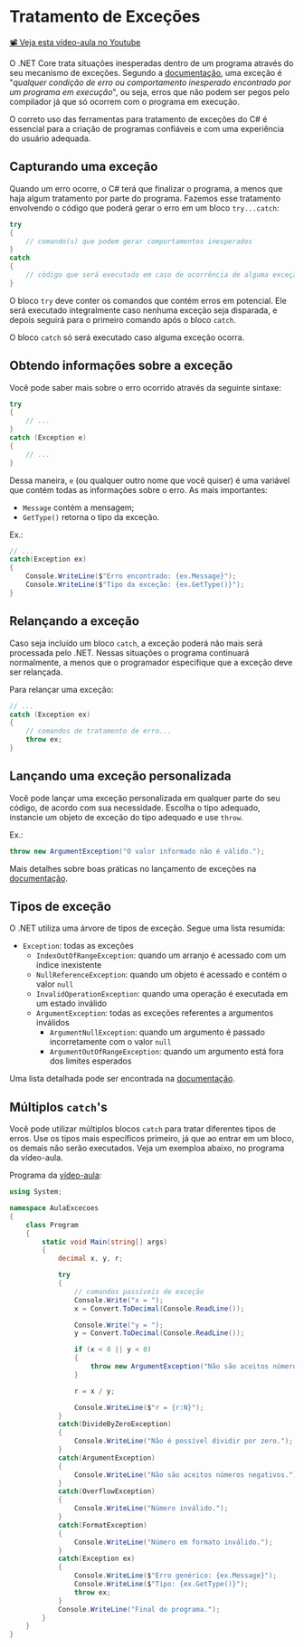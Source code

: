 # Tratamento de Exceções

[📽 Veja esta vídeo-aula no Youtube](https://youtu.be/HtVJc_7FzYs)

O .NET Core trata situações inesperadas dentro de um programa através do seu mecanismo de exceções. Segundo a [documentação](https://docs.microsoft.com/pt-br/dotnet/standard/exceptions/), uma exceção é "_qualquer condição de erro ou comportamento inesperado encontrado por um programa em execução_", ou seja, erros que não podem ser pegos pelo compilador já que só ocorrem com o programa em execução.

O correto uso das ferramentas para tratamento de exceções do C# é essencial para a criação de programas confiáveis e com uma experiência do usuário adequada.

## Capturando uma exceção

Quando um erro ocorre, o C# terá que finalizar o programa, a menos que haja algum tratamento por parte do programa. Fazemos esse tratamento envolvendo o código que poderá gerar o erro em um bloco `try...catch`:

```cs
try
{
    // comando(s) que podem gerar comportamentos inesperados
}
catch
{
    // código que será executado em caso de ocorrência de alguma exceção
}
```

O bloco `try` deve conter os comandos que contém erros em potencial. Ele será executado integralmente caso nenhuma exceção seja disparada, e depois seguirá para o primeiro comando após o bloco `catch`.

O bloco `catch` só será executado caso alguma exceção ocorra.

## Obtendo informações sobre a exceção

Você pode saber mais sobre o erro ocorrido através da seguinte sintaxe:

```cs
try
{
    // ...
}
catch (Exception e)
{
    // ...
}
```

Dessa maneira, `e` (ou qualquer outro nome que você quiser) é uma variável que contém todas as informações sobre o erro. As mais importantes:

* `Message` contém a mensagem;
* `GetType()` retorna o tipo da exceção.

Ex.:

```cs
// ...
catch(Exception ex)
{
    Console.WriteLine($"Erro encontrado: {ex.Message}");
    Console.WriteLine($"Tipo da exceção: {ex.GetType()}");
}
```

## Relançando a exceção

Caso seja incluído um bloco `catch`, a exceção poderá não mais será processada pelo .NET. Nessas situações o programa continuará normalmente, a menos que o programador especifique que a exceção deve ser relançada.

Para relançar uma exceção:

```cs
// ...
catch (Exception ex)
{
    // comandos de tratamento de erro...
    throw ex;
}
```

## Lançando uma exceção personalizada

Você pode lançar uma exceção personalizada em qualquer parte do seu código, de acordo com sua necessidade. Escolha o tipo adequado, instancie um objeto de exceção do tipo adequado e use `throw`.

Ex.:
```cs
throw new ArgumentException("O valor informado não é válido.");
```

Mais detalhes sobre boas práticas no lançamento de exceções na [documentação](https://docs.microsoft.com/pt-br/dotnet/standard/design-guidelines/using-standard-exception-types).

## Tipos de exceção

O .NET utiliza uma árvore de tipos de exceção. Segue uma lista resumida:

- `Exception`: todas as exceções
  - `IndexOutOfRangeException`: quando um arranjo é acessado com um índice inexistente
  - `NullReferenceException`: quando um objeto é acessado e contém o valor `null`
  - `InvalidOperationException`: quando uma operação é executada em um estado inválido
  - `ArgumentException`: todas as exceções referentes a argumentos inválidos
    - `ArgumentNullException`: quando um argumento é passado incorretamente com o valor `null`
    - `ArgumentOutOfRangeException`: quando um argumento está fora dos limites esperados

Uma lista detalhada pode ser encontrada na [documentação](https://docs.microsoft.com/pt-br/dotnet/standard/exceptions/#common-exceptions).

## Múltiplos `catch`'s

Você pode utilizar múltiplos blocos `catch` para tratar diferentes tipos de erros. Use os tipos mais específicos primeiro, já que ao entrar em um bloco, os demais não serão executados. Veja um exemploa abaixo, no programa da vídeo-aula.

Programa da [vídeo-aula](https://youtu.be/HtVJc_7FzYs):

```cs
using System;

namespace AulaExcecoes
{
    class Program
    {
        static void Main(string[] args)
        {
            decimal x, y, r;

            try
            {
                // comandos passíveis de exceção
                Console.Write("x = ");
                x = Convert.ToDecimal(Console.ReadLine());

                Console.Write("y = ");
                y = Convert.ToDecimal(Console.ReadLine());

                if (x < 0 || y < 0)
                {
                    throw new ArgumentException("Não são aceitos números negativos.");
                }

                r = x / y;

                Console.WriteLine($"r = {r:N}");
            }
            catch(DivideByZeroException)
            {
                Console.WriteLine("Não é possível dividir por zero.");
            }
            catch(ArgumentException)
            {
                Console.WriteLine("Não são aceitos números negativos.");
            }            
            catch(OverflowException)
            {
                Console.WriteLine("Número inválido.");
            }
            catch(FormatException)
            {
                Console.WriteLine("Número em formato inválido.");
            }
            catch(Exception ex)
            {
                Console.WriteLine($"Erro genérico: {ex.Message}");
                Console.WriteLine($"Tipo: {ex.GetType()}");
                throw ex;
            }
            Console.WriteLine("Final do programa.");
        }
    }
}
```
